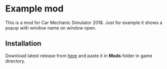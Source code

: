 ﻿# Example mod

This is a mod for Car Mechanic Simulator 2018. Just for example it shows a popup with window name on window open.

## Installation

Download latest release from [here](https://github.com/Sauler/ExampleMod/releases/latest) and paste it in **Mods** folder in game directory.
